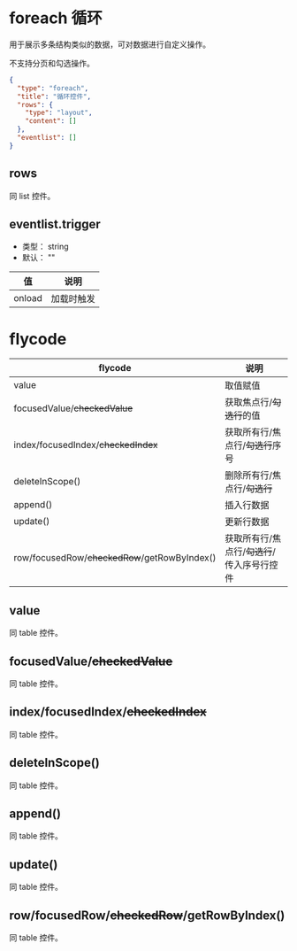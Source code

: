 # foreach 循环
用于展示多条结构类似的数据，可对数据进行自定义操作。

不支持分页和勾选操作。

```json
{
  "type": "foreach",
  "title": "循环控件",
  "rows": {
    "type": "layout",
    "content": []
  },
  "eventlist": []
}
```

## rows
同 list 控件。

## eventlist.trigger
+ 类型： string
+ 默认： ""

| 值 | 说明 |
| ---- | ---- |
| onload | 加载时触发 |


# flycode
| flycode | 说明 |
| ---- | ---- |
| value | 取值赋值 |
| focusedValue/~~checkedValue~~ | 获取焦点行/~~勾选行~~的值 |
| index/focusedIndex/~~checkedIndex~~ | 获取所有行/焦点行/~~勾选行~~序号 |
| deleteInScope() | 删除所有行/焦点行/~~勾选行~~ |
| append() | 插入行数据 |
| update() | 更新行数据 |
| row/focusedRow/~~checkedRow~~/getRowByIndex() | 获取所有行/焦点行/~~勾选行~~/传入序号行控件 |

## value
同 table 控件。

## focusedValue/~~checkedValue~~
同 table 控件。

## index/focusedIndex/~~checkedIndex~~
同 table 控件。

## deleteInScope()
同 table 控件。

## append()
同 table 控件。

## update()
同 table 控件。

## row/focusedRow/~~checkedRow~~/getRowByIndex()
同 table 控件。
